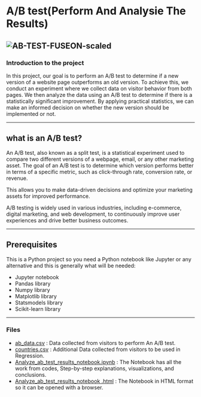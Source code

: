 # A/B test(Perform And Analysie The Results)

![AB-TEST-FUSEON-scaled](https://github.com/ahmedmonged/A-B-test-compare-between-two-versions-/assets/69379730/14a7e326-299b-4b83-acd3-62fde84b41de)
-------------------------------------------------------------------------------------


### Introduction to the project
In this project, our goal is to perform an A/B test to determine if a new version of a website page outperforms an old version. To achieve this, we conduct an experiment where we collect data on visitor behavior from both pages. We then analyze the data using an A/B test to determine if there is a statistically significant improvement. By applying practical statistics, we can make an informed decision on whether the new version should be implemented or not.

-------------------------------------------------------------------------------------

## what is an A/B test?
An A/B test, also known as a split test, is a statistical experiment used to compare two different versions of a webpage, email, or any other marketing asset. The goal of an A/B test is to determine which version performs better in terms of a specific metric, such as click-through rate, conversion rate, or revenue.

This allows you to make data-driven decisions and optimize your marketing assets for improved performance.

A/B testing is widely used in various industries, including e-commerce, digital marketing, and web development, to continuously improve user experiences and drive better business outcomes.

-------------------------------------------------------------------------------------

## Prerequisites
This is a Python project so you need a Python notebook like Jupyter or  any alternative and this is generally what will be needed:
- Jupyter notebook
- Pandas library
- Numpy library
- Matplotlib library
- Statsmodels library
- Scikit-learn library

-------------------------------------------------------------------------------------

### Files 
- [ab_data.csv](https://github.com/ahmedmonged/A-B-test-compare-between-two-versions-/blob/main/ab_data.csv) : Data collected from visitors to perform An A/B test.
- [countries.csv](https://github.com/ahmedmonged/A-B-test-compare-between-two-versions-/blob/main/countries.csv) : Additional Data collected from visitors to be used in Regression. 
- [Analyze_ab_test_results_notebook.ipynb](https://github.com/ahmedmonged/A-B-test-compare-between-two-versions-/blob/main/Analyze_ab_test_results_notebook.ipynb) : The Notebook has all the work from codes, Step-by-step explanations, visualizations, and conclusions.
- [Analyze_ab_test_results_notebook .html](https://github.com/ahmedmonged/A-B-test-compare-between-two-versions-/blob/main/Analyze_ab_test_results_notebook%20.html) : The Notebook in HTML format so it can be opened with a browser.


